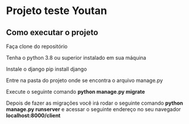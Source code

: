 <h1>Projeto teste Youtan</h1>

<h2>Como executar o projeto</h2>

<p>Faça clone do repositório</p>

<p>Tenha o python 3.8 ou superior instalado em sua máquina</p>

<p>Instale o django pip install django</p>

<p>Entre na pasta do projeto onde se encontra o arquivo manage.py</p>
<p>Execute o seguinte comando <strong>python manage.py migrate</strong></p>
<p>Depois de fazer as migrações você irá rodar o seguinte comando <strong>python manage.py runserver</strong> e acessar o seguinte endereço no seu navegador <strong>localhost:8000/client</strong></p>



